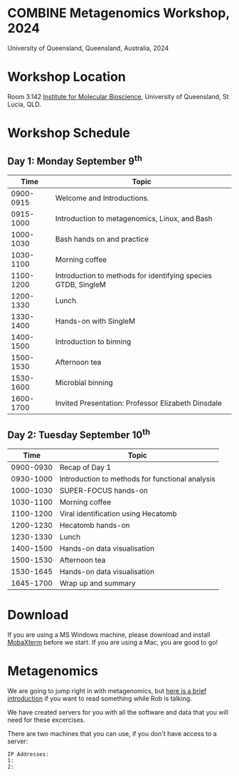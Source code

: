 # COMBINE Metagenomics Workshop, 2024

University of Queensland, Queensland, Australia, 2024


# Workshop Location

Room 3.142 [Institute for Molecular Bioscience](https://imb.uq.edu.au/ ), University of Queensland, St Lucia, QLD.

# Workshop Schedule

## Day 1: Monday September 9<sup>th</sup>

Time | Topic 
--- | --- 
0900-0915 | Welcome and Introductions. 
0915-1000 | Introduction to metagenomics, Linux, and Bash 
1000-1030 | Bash hands on and practice 
1030-1100 | Morning coffee
1100-1200 | Introduction to methods for identifying species GTDB, SingleM 
1200-1330 | Lunch 
1330-1400 | Hands-on with SingleM 
1400-1500 | Introduction to binning 
1500-1530 | Afternoon tea 
1530-1600 | Microbial binning 
1600-1700 | Invited Presentation:  Professor Elizabeth Dinsdale


## Day 2: Tuesday September 10<sup>th</sup>

Time | Topic 
-- | --
0900-0930 | Recap of Day 1 
0930-1000 | Introduction to methods for functional analysis 
1000-1030 | SUPER-FOCUS hands-on 
1030-1100 | Morning coffee 
1100-1200 | Viral identification using Hecatomb 
1200-1230 | Hecatomb hands-on 
1230-1330 | Lunch 
1400-1500 | Hands-on data visualisation 
1500-1530 | Afternoon tea 
1530-1645 | Hands-on data visualisation 
1645-1700 | Wrap up and summary 


# Download

If you are using a MS Windows machine, please download and install [MobaXterm](https://mobaxterm.mobatek.net/) before we start. If you are using a Mac, you are good to go!

# Metagenomics

We are going to jump right in with metagenomics, but [here is a brief introduction](https://linsalrob.github.io/ComputationalGenomicsManual/Metagenomics/) if you want to read something while Rob is talking.


We have created servers for you with all the software and data that you will need for these excercises. 

There are two machines that you can use, if you don't have access to a server:

```
IP Addresses:
1: 
2: 
```

